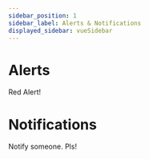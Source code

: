 ```yaml
---
sidebar_position: 1
sidebar_label: Alerts & Notifications
displayed_sidebar: vueSidebar
---
```


# Alerts

Red Alert!

# Notifications

Notify someone. Pls!
